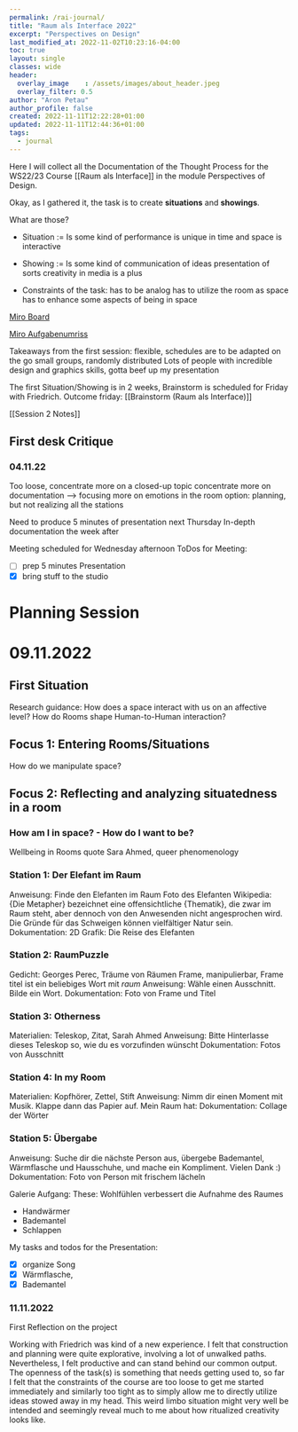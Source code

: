 ```yaml
---
permalink: /rai-journal/
title: "Raum als Interface 2022"
excerpt: "Perspectives on Design"
last_modified_at: 2022-11-02T10:23:16-04:00
toc: true
layout: single
classes: wide
header:
  overlay_image    : /assets/images/about_header.jpeg
  overlay_filter: 0.5
author: "Aron Petau"
author_profile: false
created: 2022-11-11T12:22:28+01:00
updated: 2022-11-11T12:44:36+01:00
tags:
  - journal
---
```


Here I will collect all the Documentation of the Thought Process for the WS22/23 Course [[Raum als Interface]] in the module Perspectives of Design.

Okay, as I gathered it, the task is to create **situations** and **showings**.

What are those?

- Situation :=
 Is some kind of performance
 is unique in time and space
 is interactive
 
- Showing :=
 Is some kind of communication of ideas
 presentation of sorts
 creativity in media is a plus
 
- Constraints of the task:
 has to be analog
 has to utilize the room as space
 has to enhance some aspects of being in space

[Miro Board](https://miro.com/app/board/uXjVPJK8Og8=/)

[Miro Aufgabenumriss](https://miro.com/app/board/uXjVPJGUIy4=/)

Takeaways from the first session:
 flexible, schedules are to be adapted on the go
 small groups, randomly distributed
 Lots of people with incredible design and graphics skills, gotta beef up my presentation
 
The first Situation/Showing is in 2 weeks, Brainstorm is scheduled for Friday with Friedrich.
Outcome friday:
 [[Brainstorm (Raum als Interface)]]

[[Session 2 Notes]]

## First desk Critique

### 04.11.22

Too loose, concentrate more on a closed-up topic
concentrate more on documentation
--> focusing more on emotions in the room
option: planning, but not realizing all the stations

Need to produce 5 minutes of presentation next Thursday
In-depth documentation the week after

Meeting scheduled for Wednesday afternoon
ToDos for Meeting:

- [  ] prep 5 minutes Presentation
- [x] bring stuff to the studio
 
# Planning Session

# 09.11.2022

## First Situation

Research guidance:
 How does a space interact with us on an affective level?
 How do Rooms shape Human-to-Human interaction?

## Focus 1: Entering Rooms/Situations

How do we manipulate space?

## Focus 2: Reflecting and analyzing situatedness in a room

### How am I in space? - How do I want to be?

Wellbeing in Rooms
quote Sara Ahmed, queer phenomenology

### Station 1: Der Elefant im Raum

Anweisung: Finde den Elefanten im Raum
  Foto des Elefanten
 Wikipedia: {Die Metapher} bezeichnet eine offensichtliche {Thematik}, die zwar im Raum steht, aber dennoch von den Anwesenden nicht angesprochen wird. Die Gründe für das Schweigen können vielfältiger Natur sein.
 Dokumentation: 2D Grafik: Die Reise des Elefanten
 
### Station 2:  RaumPuzzle

Gedicht: Georges Perec, Träume von Räumen
 Frame, manipulierbar, Frame titel ist ein beliebiges Wort mit _raum_
 Anweisung: Wähle einen Ausschnitt. Bilde ein Wort.
 Dokumentation: Foto von Frame und Titel
 
### Station 3: Otherness

Materialien: Teleskop, Zitat, Sarah Ahmed
 Anweisung: Bitte Hinterlasse dieses Teleskop so, wie du es vorzufinden wünscht
 Dokumentation: Fotos von Ausschnitt

### Station 4:  In my Room

Materialien: Kopfhörer, Zettel, Stift
 Anweisung: Nimm dir einen Moment mit Musik.
 Klappe dann das Papier auf.
  Mein Raum hat:
 Dokumentation: Collage der Wörter
 
### Station 5: Übergabe

Anweisung: Suche dir die nächste Person aus, übergebe Bademantel, Wärmflasche und Hausschuhe, und mache ein Kompliment.
Vielen Dank :)
Dokumentation:  Foto von Person mit frischem lächeln

Galerie Aufgang:
These: Wohlfühlen verbessert die Aufnahme des Raumes

- Handwärmer
- Bademantel
- Schlappen

My tasks and todos for the Presentation:

- [x] organize Song
- [x] Wärmflasche,
- [x]  Bademantel

### 11.11.2022

First Reflection on the project

Working with Friedrich was kind of a new experience. I felt that construction and planning were quite explorative, involving a lot of unwalked paths. Nevertheless, I felt productive and can stand behind our common output.
The openness of the task(s) is something that needs getting used to, so far I felt that the constraints of the course are too loose to get me started immediately and similarly too tight as to simply allow me to directly utilize ideas stowed away in my head. This weird limbo situation might very well be intended and seemingly reveal much to me about how ritualized creativity looks like.
